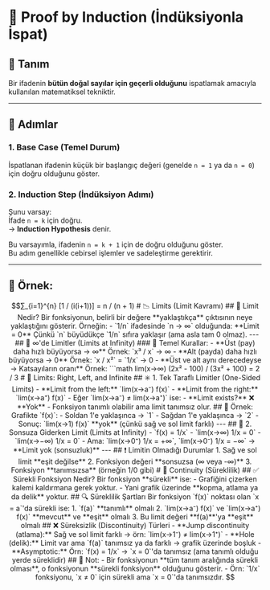 
# 🧠 Proof by Induction (İndüksiyonla İspat)

## 🧩 Tanım
Bir ifadenin **bütün doğal sayılar için geçerli olduğunu** ispatlamak amacıyla kullanılan matematiksel tekniktir.

---

## 🔁 Adımlar

### 1. **Base Case (Temel Durum)**  
İspatlanan ifadenin küçük bir başlangıç değeri (genelde `n = 1` ya da `n = 0`) için doğru olduğunu göster.

### 2. **Induction Step (İndüksiyon Adımı)**  
Şunu varsay:  
İfade `n = k` için doğru.  
→ **Induction Hypothesis** denir.

Bu varsayımla, ifadenin `n = k + 1` için de doğru olduğunu göster.  
Bu adım genellikle cebirsel işlemler ve sadeleştirme gerektirir.

---

## 📌 Örnek:  
```math
∑_{i=1}^{n} [1 / (i(i+1))] = n / (n + 1)
# 📉 Limits (Limit Kavramı)

## 🧠 Limit Nedir?
Bir fonksiyonun, belirli bir değere **yaklaştıkça** çıktısının neye yaklaştığını gösterir. Örneğin:

- `1/n` ifadesinde `n → ∞` olduğunda:  
  **Limit = 0**  
  Çünkü `n` büyüdükçe `1/n` sıfıra yaklaşır (ama asla tam 0 olmaz).

---

## 🔁 ∞'de Limitler (Limits at Infinity)

### 📌 Temel Kurallar:

- **Üst (pay) daha hızlı büyüyorsa → ∞**  
  Örnek: `x³ / x` → ∞

- **Alt (payda) daha hızlı büyüyorsa → 0**  
  Örnek: `x / x²` = `1/x` → 0

- **Üst ve alt aynı derecedeyse → Katsayıların oranı**  
  Örnek:  
  ```math
  lim(x→∞) (2x² - 100) / (3x² + 100) = 2 / 3

# 🔁 Limits: Right, Left, and Infinite

## ✳️ 1. Tek Taraflı Limitler (One-Sided Limits)
- **Limit from the left:** `lim(x→a⁻) f(x)`
- **Limit from the right:** `lim(x→a⁺) f(x)`
- Eğer `lim(x→a⁻) ≠ lim(x→a⁺)` ise:
  - **Limit exists?** ❌ **Yok**
  - Fonksiyon tanımlı olabilir ama limit tanımsız olur.

## 🧮 Örnek:
Grafikte `f(x)`:
- Soldan 1'e yaklaşınca → `1`
- Sağdan 1'e yaklaşınca → `2`
- Sonuç: `lim(x→1) f(x)` **yok** (çünkü sağ ve sol limit farklı)

---

## 🔄 2. Sonsuza Giderken Limit (Limits at Infinity)
- `f(x) = 1/x`
  - `lim(x→∞) 1/x = 0`
  - `lim(x→−∞) 1/x = 0`
- Ama: `lim(x→0⁺) 1/x = +∞`, `lim(x→0⁻) 1/x = −∞`  
  → **Limit yok (sonsuzluk)**

---

## ❗ Limitin Olmadığı Durumlar
1. Sağ ve sol limit **eşit değilse**  
2. Fonksiyon değeri **sonsuzsa (∞ veya -∞)**  
3. Fonksiyon **tanımsızsa** (örneğin 1/0 gibi)

# 🔗 Continuity (Süreklilik)

## ✅ Sürekli Fonksiyon Nedir?
Bir fonksiyon **sürekli** ise:
- Grafiğini çizerken kalemi kaldırmana gerek yoktur.
- Yani grafik üzerinde **kopma, atlama ya da delik** yoktur.

## 🔍 Süreklilik Şartları
Bir fonksiyon `f(x)` noktası olan `x = a`'da sürekli ise:
1. `f(a)` **tanımlı** olmalı
2. `lim(x→a⁻) f(x)` ve `lim(x→a⁺) f(x)` **mevcut** ve **eşit** olmalı
3. Bu limit değeri **f(a)**'ya **eşit** olmalı

## ❌ Süreksizlik (Discontinuity) Türleri
- **Jump discontinuity (atlama):** Sağ ve sol limit farklı → örn: `lim(x→1⁻) ≠ lim(x→1⁺)`
- **Hole (delik):** Limit var ama `f(a)` tanımsız ya da farklı → grafik üzerinde boşluk
- **Asymptotic:** Örn: `f(x) = 1/x` → `x = 0`'da tanımsız (ama tanımlı olduğu yerde süreklidir)

## 📌 Not:
- Bir fonksiyonun **tüm tanım aralığında sürekli olması**, o fonksiyonun **sürekli fonksiyon** olduğunu gösterir.
- Örn: `1/x` fonksiyonu, `x ≠ 0` için sürekli ama `x = 0`'da tanımsızdır.


